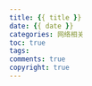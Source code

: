 ```yaml
---
title: {{ title }}
date: {{ date }}
categories: 网络相关
toc: true
tags:
comments: true
copyright: true
---
```




<!--more-->
